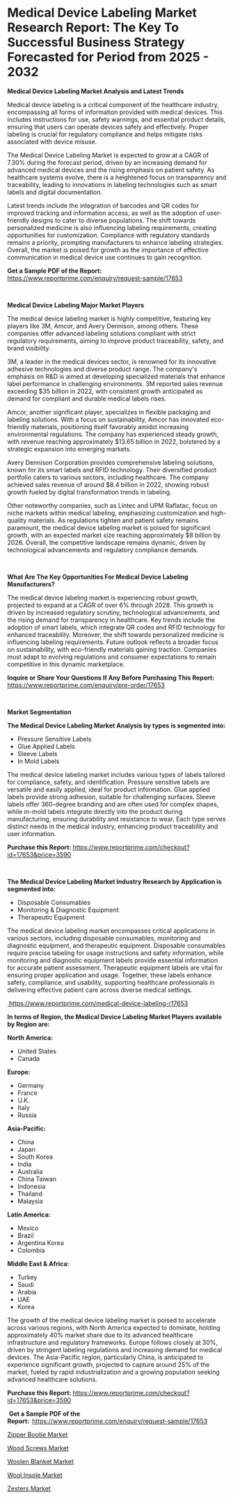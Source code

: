 <p><h1>Medical Device Labeling Market Research Report: The Key To Successful Business Strategy Forecasted for Period from 2025 - 2032</h1></p><p><strong>Medical Device Labeling Market Analysis and Latest Trends</strong></p>
<p><p>Medical device labeling is a critical component of the healthcare industry, encompassing all forms of information provided with medical devices. This includes instructions for use, safety warnings, and essential product details, ensuring that users can operate devices safely and effectively. Proper labeling is crucial for regulatory compliance and helps mitigate risks associated with device misuse.</p><p>The Medical Device Labeling Market is expected to grow at a CAGR of 7.30% during the forecast period, driven by an increasing demand for advanced medical devices and the rising emphasis on patient safety. As healthcare systems evolve, there is a heightened focus on transparency and traceability, leading to innovations in labeling technologies such as smart labels and digital documentation.</p><p>Latest trends include the integration of barcodes and QR codes for improved tracking and information access, as well as the adoption of user-friendly designs to cater to diverse populations. The shift towards personalized medicine is also influencing labeling requirements, creating opportunities for customization. Compliance with regulatory standards remains a priority, prompting manufacturers to enhance labeling strategies. Overall, the market is poised for growth as the importance of effective communication in medical device use continues to gain recognition.</p></p>
<p><strong>Get a Sample PDF of the Report:&nbsp;</strong> <a href="https://www.reportprime.com/enquiry/request-sample/17653?utm_campaign=1848&utm_medium=2&utm_source=Github&utm_content=ia&utm_term=18032025&utm_id=medical-device-labeling">https://www.reportprime.com/enquiry/request-sample/17653</a></p>
<p>&nbsp;</p>
<p><strong>Medical Device Labeling Major Market Players</strong></p>
<p><p>The medical device labeling market is highly competitive, featuring key players like 3M, Amcor, and Avery Dennison, among others. These companies offer advanced labeling solutions compliant with strict regulatory requirements, aiming to improve product traceability, safety, and brand visibility.</p><p>3M, a leader in the medical devices sector, is renowned for its innovative adhesive technologies and diverse product range. The company's emphasis on R&D is aimed at developing specialized materials that enhance label performance in challenging environments. 3M reported sales revenue exceeding $35 billion in 2022, with consistent growth anticipated as demand for compliant and durable medical labels rises.</p><p>Amcor, another significant player, specializes in flexible packaging and labeling solutions. With a focus on sustainability, Amcor has innovated eco-friendly materials, positioning itself favorably amidst increasing environmental regulations. The company has experienced steady growth, with revenue reaching approximately $13.65 billion in 2022, bolstered by a strategic expansion into emerging markets.</p><p>Avery Dennison Corporation provides comprehensive labeling solutions, known for its smart labels and RFID technology. Their diversified product portfolio caters to various sectors, including healthcare. The company achieved sales revenue of around $8.4 billion in 2022, showing robust growth fueled by digital transformation trends in labeling.</p><p>Other noteworthy companies, such as Lintec and UPM Raflatac, focus on niche markets within medical labeling, emphasizing customization and high-quality materials. As regulations tighten and patient safety remains paramount, the medical device labeling market is poised for significant growth, with an expected market size reaching approximately $8 billion by 2026. Overall, the competitive landscape remains dynamic, driven by technological advancements and regulatory compliance demands.</p></p>
<p>&nbsp;</p>
<p><strong>What Are The Key Opportunities For Medical Device Labeling Manufacturers?</strong></p>
<p><p>The medical device labeling market is experiencing robust growth, projected to expand at a CAGR of over 6% through 2028. This growth is driven by increased regulatory scrutiny, technological advancements, and the rising demand for transparency in healthcare. Key trends include the adoption of smart labels, which integrate QR codes and RFID technology for enhanced traceability. Moreover, the shift towards personalized medicine is influencing labeling requirements. Future outlook reflects a broader focus on sustainability, with eco-friendly materials gaining traction. Companies must adapt to evolving regulations and consumer expectations to remain competitive in this dynamic marketplace.</p></p>
<p><strong>Inquire or Share Your Questions If Any Before Purchasing This Report:</strong> <a href="https://www.reportprime.com/enquiry/pre-order/17653?utm_campaign=1848&utm_medium=2&utm_source=Github&utm_content=ia&utm_term=18032025&utm_id=medical-device-labeling">https://www.reportprime.com/enquiry/pre-order/17653</a></p>
<p>&nbsp;</p>
<p><strong>Market Segmentation</strong></p>
<p><strong>The Medical Device Labeling Market Analysis by types is segmented into:</strong></p>
<p><ul><li>Pressure Sensitive Labels</li><li>Glue Applied Labels</li><li>Sleeve Labels</li><li>In Mold Labels</li></ul></p>
<p><p>The medical device labeling market includes various types of labels tailored for compliance, safety, and identification. Pressure sensitive labels are versatile and easily applied, ideal for product information. Glue applied labels provide strong adhesion, suitable for challenging surfaces. Sleeve labels offer 360-degree branding and are often used for complex shapes, while in-mold labels integrate directly into the product during manufacturing, ensuring durability and resistance to wear. Each type serves distinct needs in the medical industry, enhancing product traceability and user information.</p></p>
<p><strong>Purchase this Report:&nbsp;</strong><a href="https://www.reportprime.com/checkout?id=17653&price=3590&utm_campaign=1848&utm_medium=2&utm_source=Github&utm_content=ia&utm_term=18032025&utm_id=medical-device-labeling">https://www.reportprime.com/checkout?id=17653&price=3590</a></p>
<p>&nbsp;</p>
<p><strong>The Medical Device Labeling Market Industry Research by Application is segmented into:</strong></p>
<p><ul><li>Disposable Consumables</li><li>Monitoring & Diagnostic Equipment</li><li>Therapeutic Equipment</li></ul></p>
<p><p>The medical device labeling market encompasses critical applications in various sectors, including disposable consumables, monitoring and diagnostic equipment, and therapeutic equipment. Disposable consumables require precise labeling for usage instructions and safety information, while monitoring and diagnostic equipment labels provide essential information for accurate patient assessment. Therapeutic equipment labels are vital for ensuring proper application and usage. Together, these labels enhance safety, compliance, and usability, supporting healthcare professionals in delivering effective patient care across diverse medical settings.</p></p>
<p><a href="https://www.reportprime.com/medical-device-labeling-r17653?utm_campaign=1848&utm_medium=2&utm_source=Github&utm_content=ia&utm_term=18032025&utm_id=medical-device-labeling">&nbsp;https://www.reportprime.com/medical-device-labeling-r17653</a></p>
<p><strong>In terms of Region, the Medical Device Labeling Market Players available by Region are:</strong></p>
<p>
    <p> <strong> North America: </strong>
        <ul>
            <li>United States</li>
            <li>Canada</li>
        </ul>
        </p> 
    <p> <strong> Europe: </strong>
        <ul>
            <li>Germany</li>
            <li>France</li>
            <li>U.K.</li>
            <li>Italy</li>
            <li>Russia</li>
        </ul>
        </p> 
    <p> <strong> Asia-Pacific: </strong>
        <ul>
            <li>China</li>
            <li>Japan</li>
            <li>South Korea</li>
            <li>India</li>
            <li>Australia</li>
            <li>China Taiwan</li>
            <li>Indonesia</li>
            <li>Thailand</li>
            <li>Malaysia</li>
        </ul>
        </p> 
    <p> <strong> Latin America: </strong>
        <ul>
            <li>Mexico</li>
            <li>Brazil</li>
            <li>Argentina Korea</li>
            <li>Colombia</li>
        </ul>
        </p> 
    <p> <strong> Middle East & Africa: </strong>
        <ul>
            <li>Turkey</li>
            <li>Saudi</li>
            <li>Arabia</li>
            <li>UAE</li>
            <li>Korea</li>
        </ul>
    </p>
    </p>
<p><p>The growth of the medical device labeling market is poised to accelerate across various regions, with North America expected to dominate, holding approximately 40% market share due to its advanced healthcare infrastructure and regulatory frameworks. Europe follows closely at 30%, driven by stringent labeling regulations and increasing demand for medical devices. The Asia-Pacific region, particularly China, is anticipated to experience significant growth, projected to capture around 25% of the market, fueled by rapid industrialization and a growing population seeking advanced healthcare solutions.</p></p>
<p><strong>Purchase this Report: </strong><a href="https://www.reportprime.com/checkout?id=17653&price=3590&utm_campaign=1848&utm_medium=2&utm_source=Github&utm_content=ia&utm_term=18032025&utm_id=medical-device-labeling">https://www.reportprime.com/checkout?id=17653&price=3590</a></p>
<p>&nbsp;<strong>Get a Sample PDF of the Report:&nbsp;&nbsp;</strong><a href="https://www.reportprime.com/enquiry/request-sample/17653?utm_campaign=1848&utm_medium=2&utm_source=Github&utm_content=ia&utm_term=18032025&utm_id=medical-device-labeling">https://www.reportprime.com/enquiry/request-sample/17653</a></p>
<p><strong></strong></p>
<p><p><a href="https://github.com/matotwipff14/Market-Research-Report-List-1/blob/main/zipper-bootie-market.md?utm_campaign=1848&utm_medium=2&utm_source=Github&utm_content=ia&utm_term=18032025&utm_id=medical-device-labeling">Zipper Bootie Market</a></p><p><a href="https://github.com/shapurforouz/Market-Research-Report-List-1/blob/main/wood-screws-market.md?utm_campaign=1848&utm_medium=2&utm_source=Github&utm_content=ia&utm_term=18032025&utm_id=medical-device-labeling">Wood Screws Market</a></p><p><a href="https://github.com/oatisorenscl/Market-Research-Report-List-1/blob/main/woolen-blanket-market.md?utm_campaign=1848&utm_medium=2&utm_source=Github&utm_content=ia&utm_term=18032025&utm_id=medical-device-labeling">Woolen Blanket Market</a></p><p><a href="https://github.com/jemalapoilly/Market-Research-Report-List-1/blob/main/wool-insole-market.md?utm_campaign=1848&utm_medium=2&utm_source=Github&utm_content=ia&utm_term=18032025&utm_id=medical-device-labeling">Wool Insole Market</a></p><p><a href="https://github.com/norbyboyse4d/Market-Research-Report-List-1/blob/main/zesters-market.md?utm_campaign=1848&utm_medium=2&utm_source=Github&utm_content=ia&utm_term=18032025&utm_id=medical-device-labeling">Zesters Market</a></p></p>